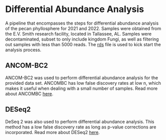 # Differential Abundance Analysis

A pipeline that encompasses the steps for differential abundance analysis of the pecan phyllosphere for 2021 and 2022. Samples were obtained from the E.V. Smith research facility, located in Tallassee, AL. Samples were decontaminated, subset to only include kingdom Fungi, as well as filtering out samples with less than 5000 reads. The [rds](https://github.com/Beatrice-Severance/Differential_Abundance/blob/main/21-22-fungi-phyloseq-clean.rds) file is used to kick start the analysis process.

## ANCOM-BC2

ANCOM-BC2 was used to perform differential abundance analysis for the provided data set. ANCOMBC has low false discovery rates at low n, which makes it useful when dealing with a small number of samples. Read more about ANCOMBC [here](https://github.com/FrederickHuangLin/ANCOMBC).

## DESeq2

DeSeq 2 was also used to perform differential abundance analysis. This method has a low false discovery rate as long as p-value corrections are incorporated. Read more about DESeq2 [here](https://www.bioconductor.org/packages/devel/bioc/vignettes/DESeq2/inst/doc/DESeq2.html#data-transformations-and-visualization).